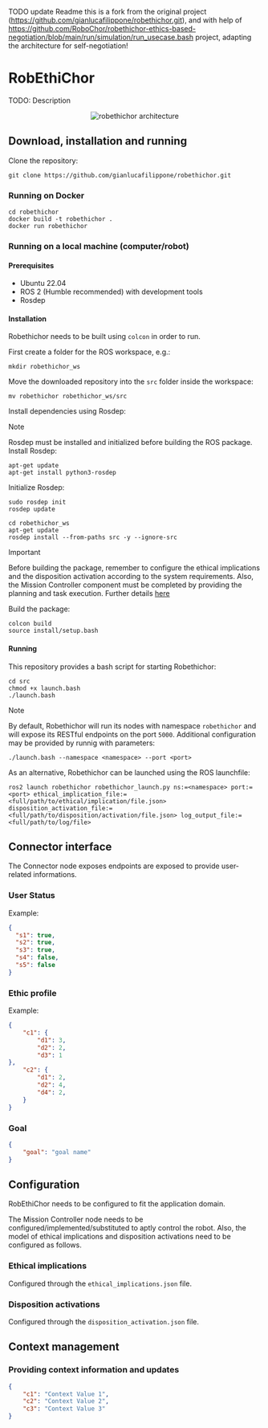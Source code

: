 TODO update Readme
this is a fork from the original project (https://github.com/gianlucafilippone/robethichor.git), and with help of https://github.com/RoboChor/robethichor-ethics-based-negotiation/blob/main/run/simulation/run_usecase.bash project, adapting the architecture for self-negotiation!

# RobEthiChor

TODO: Description

<p align="center">
  <img src="docs/ros_implementation.png" alt="robethichor architecture">
</p>

## Download, installation and running
Clone the repository:
```
git clone https://github.com/gianlucafilippone/robethichor.git
```

### Running on Docker
```
cd robethichor
docker build -t robethichor .
docker run robethichor
```

### Running on a local machine (computer/robot)
#### Prerequisites
- Ubuntu 22.04
- ROS 2 (Humble recommended) with development tools
- Rosdep

#### Installation
Robethichor needs to be built using `colcon` in order to run.

First create a folder for the ROS workspace, e.g.:
```
mkdir robethichor_ws
```

Move the downloaded repository into the `src` folder inside the workspace:

```
mv robethichor robethichor_ws/src
```

Install dependencies using Rosdep:
> [!NOTE]
> Rosdep must be installed and initialized before building the ROS package.
> Install Rosdep:
> ```
> apt-get update
> apt-get install python3-rosdep
> ```
>
> Initialize Rosdep:
> ```
> sudo rosdep init
> rosdep update
> ```

```
cd robethichor_ws
apt-get update
rosdep install --from-paths src -y --ignore-src
```

> [!IMPORTANT]
> Before building the package, remember to configure the ethical implications and the disposition activation according to the system requirements. Also, the Mission Controller component must be completed by providing the planning and task execution. Further details [here](#configuration)

Build the package:
```
colcon build
source install/setup.bash
```

#### Running
This repository provides a bash script for starting Robethichor:
```
cd src
chmod +x launch.bash
./launch.bash
```

> [!NOTE]
> By default, Robethichor will run its nodes with namespace `robethichor` and will expose its RESTful endpoints on the port `5000`. Additional configuration may be provided by runnig with parameters:
> ```
> ./launch.bash --namespace <namespace> --port <port>
> ```

As an alternative, Robethichor can be launched using the ROS launchfile:
```
ros2 launch robethichor robethichor_launch.py ns:=<namespace> port:=<port> ethical_implication_file:=<full/path/to/ethical/implication/file.json> disposition_activation_file:=<full/path/to/disposition/activation/file.json> log_output_file:=<full/path/to/log/file>
```

## Connector interface
The Connector node exposes endpoints are exposed to provide user-related informations.

### User Status
Example:

```json
{
  "s1": true,
  "s2": true,
  "s3": true,
  "s4": false,
  "s5": false
}
```

### Ethic profile
Example:

```json
{
    "c1": {
        "d1": 3,
        "d2": 2,
        "d3": 1
},
    "c2": {
        "d1": 2,
        "d2": 4,
        "d4": 2,
    }
}
```

### Goal
```json
{
    "goal": "goal name"
}
```

## Configuration
RobEthiChor needs to be configured to fit the application domain.

The Mission Controller node needs to be configured/implemented/substituted to aptly control the robot.
Also, the model of ethical implications and disposition activations need to be configured as follows.

### Ethical implications
Configured through the `ethical_implications.json` file.

### Disposition activations
Configured through the `disposition_activation.json` file.

## Context management
### Providing context information and updates
```json
{
    "c1": "Context Value 1",
    "c2": "Context Value 2",
    "c3": "Context Value 3"
}
```